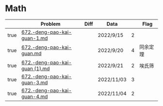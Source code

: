 # Math



<table><thead><tr><th data-type="checkbox"> </th><th>Problem</th><th data-type="select">Diff</th><th>Data</th><th data-type="rating" data-max="5"></th><th>Flag</th></tr></thead><tbody><tr><td>true</td><td><a data-mention href="672.-deng-pao-kai-guan-1.md">672.-deng-pao-kai-guan-1.md</a></td><td></td><td>2022/9/15</td><td>2</td><td></td></tr><tr><td>true</td><td><a data-mention href="672.-deng-pao-kai-guan.md">672.-deng-pao-kai-guan.md</a></td><td></td><td>2022/9/20</td><td>4</td><td>同余定理</td></tr><tr><td>true</td><td><a data-mention href="672.-deng-pao-kai-guan (1).md">672.-deng-pao-kai-guan (1).md</a></td><td></td><td>2022/9/21</td><td>2</td><td>埃氏筛</td></tr><tr><td>true</td><td><a data-mention href="672.-deng-pao-kai-guan-3.md">672.-deng-pao-kai-guan-3.md</a></td><td></td><td>2022/11/03</td><td>3</td><td></td></tr><tr><td>true</td><td><a data-mention href="672.-deng-pao-kai-guan-4.md">672.-deng-pao-kai-guan-4.md</a></td><td></td><td>2022/11/04</td><td>2</td><td></td></tr></tbody></table>

